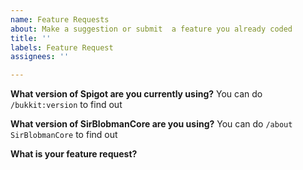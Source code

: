 ```yaml
---
name: Feature Requests
about: Make a suggestion or submit  a feature you already coded
title: ''
labels: Feature Request
assignees: ''

---
```


**What version of Spigot are you currently using?**
You can do `/bukkit:version` to find out

**What version of SirBlobmanCore are you using?**
You can do `/about SirBlobmanCore` to find out

**What is your feature request?**
